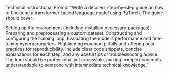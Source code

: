 Technical Instructional Prompt
"Write a detailed, step-by-step guide on how to fine-tune a transformer-based language model using PyTorch. The guide should cover:

Setting up the environment (including installing necessary packages).
Preparing and preprocessing a custom dataset.
Constructing and configuring the training loop.
Evaluating the model’s performance and fine-tuning hyperparameters.
Highlighting common pitfalls and offering best practices for reproducibility.
Include clear code snippets, concise explanations for each step, and any useful tips or troubleshooting advice. The tone should be professional yet accessible, making complex concepts understandable to someone with intermediate technical knowledge."
